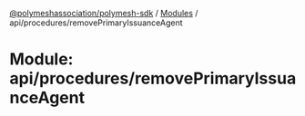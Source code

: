 [@polymeshassociation/polymesh-sdk](../README.md) / [Modules](../modules.md) / api/procedures/removePrimaryIssuanceAgent

# Module: api/procedures/removePrimaryIssuanceAgent
